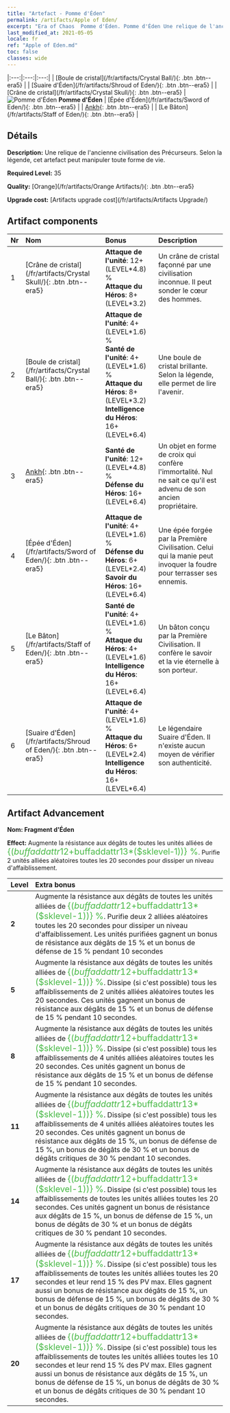 ```yaml
---
title: "Artefact - Pomme d'Éden"
permalink: /artifacts/Apple of Eden/
excerpt: "Era of Chaos  Pomme d'Éden. Pomme d'Éden Une relique de l'ancienne civilisation des Précurseurs. Selon la légende, cet artefact peut manipuler toute forme de vie."
last_modified_at: 2021-05-05
locale: fr
ref: "Apple of Eden.md"
toc: false
classes: wide
---
```


  |:---:|:---:|:---:| 
  |  [Boule de cristal](/fr/artifacts/Crystal Ball/){: .btn .btn--era5} |   |  [Suaire d'Éden](/fr/artifacts/Shroud of Eden/){: .btn .btn--era5} | 
  |  [Crâne de cristal](/fr/artifacts/Crystal Skull/){: .btn .btn--era5} | ![Pomme d'Éden](/images/t/icon_artifact_49.png) **Pomme d'Éden** |  [Épée d'Éden](/fr/artifacts/Sword of Eden/){: .btn .btn--era5} | 
  |  [Ankh](/fr/artifacts/Ankh/){: .btn .btn--era5} |   |  [Le Bâton](/fr/artifacts/Staff of Eden/){: .btn .btn--era5} | 


## Détails

 **Description:** Une relique de l'ancienne civilisation des Précurseurs. Selon la légende, cet artefact peut manipuler toute forme de vie.

 **Required Level:** 35

 **Quality:** [Orange](/fr/artifacts/Orange Artifacts/){: .btn .btn--era5}

 **Upgrade cost:** [Artifacts upgrade cost](/fr/artifacts/Artifacts Upgrade/)



## Artifact components

  | Nr |    Nom    |   Bonus | Description | 
  |:---|:-----------|:--------|:------------| 
  | 1 | [Crâne de cristal](/fr/artifacts/Crystal Skull/){: .btn .btn--era5} | **Attaque de l'unité**: 12+(LEVEL\*4.8) %<br/>**Attaque du Héros**: 8+(LEVEL\*3.2) | Un crâne de cristal façonné par une civilisation inconnue. Il peut sonder le cœur des hommes. | 
  | 2 | [Boule de cristal](/fr/artifacts/Crystal Ball/){: .btn .btn--era5} | **Attaque de l'unité**: 4+(LEVEL\*1.6) %<br/>**Santé de l'unité**: 4+(LEVEL\*1.6) %<br/>**Attaque du Héros**: 8+(LEVEL\*3.2)<br/>**Intelligence du Héros**: 16+(LEVEL\*6.4) | Une boule de cristal brillante. Selon la légende, elle permet de lire l'avenir. | 
  | 3 | [Ankh](/fr/artifacts/Ankh/){: .btn .btn--era5} | **Santé de l'unité**: 12+(LEVEL\*4.8) %<br/>**Défense du Héros**: 16+(LEVEL\*6.4) | Un objet en forme de croix qui confère l'immortalité. Nul ne sait ce qu'il est advenu de son ancien propriétaire. | 
  | 4 | [Épée d'Éden](/fr/artifacts/Sword of Eden/){: .btn .btn--era5} | **Attaque de l'unité**: 4+(LEVEL\*1.6) %<br/>**Défense du Héros**: 6+(LEVEL\*2.4)<br/>**Savoir du Héros**: 16+(LEVEL\*6.4) | Une épée forgée par la Première Civilisation. Celui qui la manie peut invoquer la foudre pour terrasser ses ennemis. | 
  | 5 | [Le Bâton](/fr/artifacts/Staff of Eden/){: .btn .btn--era5} | **Santé de l'unité**: 4+(LEVEL\*1.6) %<br/>**Attaque du Héros**: 4+(LEVEL\*1.6)<br/>**Intelligence du Héros**: 16+(LEVEL\*6.4) | Un bâton conçu par la Première Civilisation. Il confère le savoir et la vie éternelle à son porteur. | 
  | 6 | [Suaire d'Éden](/fr/artifacts/Shroud of Eden/){: .btn .btn--era5} | **Attaque de l'unité**: 4+(LEVEL\*1.6) %<br/>**Attaque du Héros**: 6+(LEVEL\*2.4)<br/>**Intelligence du Héros**: 16+(LEVEL\*6.4) | Le légendaire Suaire d'Éden. Il n'existe aucun moyen de vérifier son authenticité. | 


## Artifact Advancement

 **Nom: Fragment d'Éden**

 **Effect:** Augmente la résistance aux dégâts de toutes les unités alliées de <span style="color: #48b946;font-size:20px">{($buffaddattr12+$buffaddattr13*($sklevel-1))} %</span>. Purifie 2 unités alliées aléatoires toutes les 20 secondes pour dissiper un niveau d'affaiblissement.

  |  Level  |    Extra bonus  | 
  |:--------|:----------------| 
  | **2** | Augmente la résistance aux dégâts de toutes les unités alliées de <span style="color: #48b946;font-size:20px">{($buffaddattr12+$buffaddattr13*($sklevel-1))} %</span>. Purifie deux 2 alliées aléatoires toutes les 20 secondes pour dissiper un niveau d'affaiblissement. Les unités purifiées gagnent un bonus de résistance aux dégâts de 15 % et un bonus de défense de 15 % pendant 10 secondes | 
  | **5** | Augmente la résistance aux dégâts de toutes les unités alliées de <span style="color: #48b946;font-size:20px">{($buffaddattr12+$buffaddattr13*($sklevel-1))} %</span>. Dissipe (si c'est possible) tous les affaiblissements de 2 unités alliées aléatoires toutes les 20 secondes. Ces unités gagnent un bonus de résistance aux dégâts de 15 % et un bonus de défense de 15 % pendant 10 secondes. | 
  | **8** | Augmente la résistance aux dégâts de toutes les unités alliées de <span style="color: #48b946;font-size:20px">{($buffaddattr12+$buffaddattr13*($sklevel-1))} %</span>. Dissipe (si c'est possible) tous les affaiblissements de 4 unités alliées aléatoires toutes les 20 secondes. Ces unités gagnent un bonus de résistance aux dégâts de 15 % et un bonus de défense de 15 % pendant 10 secondes. | 
  | **11** | Augmente la résistance aux dégâts de toutes les unités alliées de <span style="color: #48b946;font-size:20px">{($buffaddattr12+$buffaddattr13*($sklevel-1))} %</span>. Dissipe (si c'est possible) tous les affaiblissements de 4 unités alliées aléatoires toutes les 20 secondes. Ces unités gagnent un bonus de résistance aux dégâts de 15 %, un bonus de défense de 15 %, un bonus de dégâts de 30 % et un bonus de dégâts critiques de 30 % pendant 10 secondes. | 
  | **14** | Augmente la résistance aux dégâts de toutes les unités alliées de <span style="color: #48b946;font-size:20px">{($buffaddattr12+$buffaddattr13*($sklevel-1))} %</span>. Dissipe (si c'est possible) tous les affaiblissements de toutes les unités alliées toutes les 20 secondes. Ces unités gagnent un bonus de résistance aux dégâts de 15 %, un bonus de défense de 15 %, un bonus de dégâts de 30 % et un bonus de dégâts critiques de 30 % pendant 10 secondes. | 
  | **17** | Augmente la résistance aux dégâts de toutes les unités alliées de <span style="color: #48b946;font-size:20px">{($buffaddattr12+$buffaddattr13*($sklevel-1))} %</span>. Dissipe (si c'est possible) tous les affaiblissements de toutes les unités alliées toutes les 20 secondes et leur rend 15 % des PV max. Elles gagnent aussi un bonus de résistance aux dégâts de 15 %, un bonus de défense de 15 %, un bonus de dégâts de 30 % et un bonus de dégâts critiques de 30 % pendant 10 secondes. | 
  | **20** | Augmente la résistance aux dégâts de toutes les unités alliées de <span style="color: #48b946;font-size:20px">{($buffaddattr12+$buffaddattr13*($sklevel-1))} %</span>. Dissipe (si c'est possible) tous les affaiblissements de toutes les unités alliées toutes les 10 secondes et leur rend 15 % des PV max. Elles gagnent aussi un bonus de résistance aux dégâts de 15 %, un bonus de défense de 15 %, un bonus de dégâts de 30 % et un bonus de dégâts critiques de 30 % pendant 10 secondes. | 
